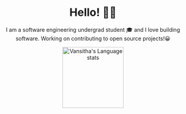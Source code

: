 <h1 align="center">Hello! <span class="wave">👋😄</span> </h1>

<p align="center">
  I am a software engineering undergrad student 🎓 and I love building software. Working on contributing to open source projects!😀
</p>

<div align="center"> 
<a href="https://github.com/anuraghazra/github-readme-stats#gh-dark-mode-only">
<img height=160 src="https://github-readme-stats-git-master-rstaa-rickstaa.vercel.app/api/top-langs/?username=vansitha&layout=compact&langs_count=10&hide_border=1&role=OWNER,COLLABORATOR&theme=dark&bg_color=000000#gh-dark-mode-only" alt="Vansitha's Language stats" />
</a>
